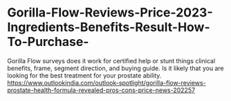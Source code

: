 # Gorilla-Flow-Reviews-Price-2023-Ingredients-Benefits-Result-How-To-Purchase-
Gorilla Flow surveys does it work for certified help or stunt things clinical benefits, frame, segment direction, and buying guide. Is it likely that you are looking for the best treatment for your prostate ability. https://www.outlookindia.com/outlook-spotlight/gorilla-flow-reviews-prostate-health-formula-revealed-pros-cons-price-news-202257
